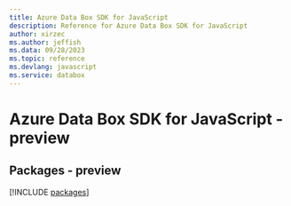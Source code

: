 ```yaml
---
title: Azure Data Box SDK for JavaScript
description: Reference for Azure Data Box SDK for JavaScript
author: xirzec
ms.author: jeffish
ms.data: 09/28/2023
ms.topic: reference
ms.devlang: javascript
ms.service: databox
---
```

# Azure Data Box SDK for JavaScript - preview
## Packages - preview
[!INCLUDE [packages](data-box-index.md)]